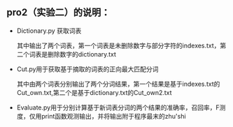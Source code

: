 ## pro2（实验二）的说明：

- Dictionary.py 获取词表

  其中输出了两个词表，第一个词表是未删除数字与部分字符的indexes.txt，第二个词表是删除数字的dictionary.txt

- Cut.py用于获取基于摘取的词表的正向最大匹配分词

  其中由两个词表分别输出了两个分词结果，第一个结果是基于indexes.txt的Cut_own.txt,第二个是基于dictionary.txt的Cut_own2.txt

- Evaluate.py用于分别计算基于新词表分词的两个结果的准确率，召回率，F测度，仅用print函数观测输出，并将输出附于程序最末的zhu'shi